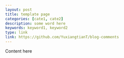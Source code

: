 ```yaml
---
layout: post
title: template page
categories: [cate1, cate2]
description: some word here
keywords: keyword1, keyword2
type: link
link: https://github.com/YuxiangtianT/blog-comments
---
```

Content here
